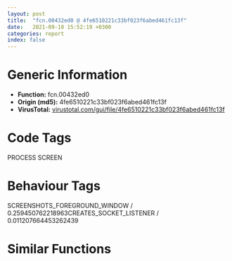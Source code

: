 ```yaml
---
layout: post
title:  "fcn.00432ed0 @ 4fe6510221c33bf023f6abed461fc13f"
date:   2021-09-10 15:52:19 +0300
categories: report
index: false
---
```


# Generic Information
- **Function:** fcn.00432ed0
- **Origin (md5):** 4fe6510221c33bf023f6abed461fc13f
- **VirusTotal:** [virustotal.com/gui/file/4fe6510221c33bf023f6abed461fc13f][virustotal_ref]

# Code Tags
<span class="tag" id="PROCESS">PROCESS</span>
<span class="tag" id="SCREEN">SCREEN</span>


# Behaviour Tags
<span class="bhv-tag" id="SCREENSHOTS_FOREGROUND_WINDOW">SCREENSHOTS_FOREGROUND_WINDOW / 0.259450762218963</span><span class="bhv-tag" id="CREATES_SOCKET_LISTENER">CREATES_SOCKET_LISTENER / 0.011207664453262439</span>

# Similar Functions
<script type="text/javascript" src="https://www.gstatic.com/charts/loader.js"></script>
<script type="text/javascript">

    google.charts.load('current', {'packages':['corechart']});
    google.charts.setOnLoadCallback(drawChart);

    function drawChart() {
    var data = new google.visualization.DataTable();
        data.addColumn('number', 'X');
        data.addColumn('number', 'Y');
        data.addColumn({type: 'string', role: 'tooltip', 'p': {'html': true}});
        data.addColumn({'type': 'string', 'role': 'style'});
        
        data.addRows([
    [0, 0, '<b><a href="/report/fcn.00432ed0@4fe6510221c33bf023f6abed461fc13f">fcn.00432ed0</a><br>@4fe6510221c33bf023f6abed461fc13f</b><br>', 'point { fill-color: #e0440e; }'],

        ]);

    var options = {
        title: 'Similarity Plot',
        legend: 'none',
        colors: ['#dedbd9', '#e6693e', '#ec8f6e', '#f3b49f', '#f6c7b6'],
        tooltip: {isHtml: true, trigger: 'both'},
        explorer: {
        actions: ["dragToZoom", "rightClickToReset"],
        },
        chartArea: {
        width: '80%',
        height: '80%'
        },
        width: '100%',
        height: '100%'
    };

    var chart = new google.visualization.ScatterChart(document.getElementById('chart_div'));

    chart.draw(data, options);
    }
    
</script>


<div id="chart_div" style="width: 100%px; height: 100%;"></div>

# Disassembled Code
{% highlight nasm %}

push ebp
mov ebp, esp
mov eax, 0x8538
call fcn.00498540
mov eax, dword[0x4c6400]
push ebx
xor ebx, ebx
push esi
push edi
mov dword[ebp-0x10], eax
cmp eax, ebx
jne 0x432f1f
cmp dword[0x4c8600], 1
mov edx, dword[ebp+8]
sete al
test al, al
sete al
movzx ecx, al
push ecx
push edx
mov dword[0x4c8600], ebx
call fcn.0042dd40
lea esp, [ebp-0x8544]
pop edi
pop esi
pop ebx
mov esp, ebp
pop ebp
ret 4
mov eax, dword[0x4c6464]
mov edi, dword[0x4c645c]
mov esi, dword[0x4c6460]
mov dword[ebp-0x30], eax
mov dword[0x4c8600], ebx
mov dword[0x4c862c], 1
mov word[0x4c8630], bx
mov dword[0x4c863c], 0x3fff
movzx eax, word[edi]
mov dword[ebp-0x20], esi
mov dword[ebp-0x28], ebx
mov byte[ebp-6], bl
cmp ax, bx
je 0x433034
lea ebx, [edi+2]
lea esp, [esp]
movzx esi, ax
test esi, 0xffffff80
jne 0x432f8d
push 2
push esi
call fcn.0048df9e
add esp, 8
test eax, eax
je 0x432f8d
and esi, 0xffffffdf
movzx eax, si
add eax, 0xffffffd6
cmp eax, 0x2c
ja case.0x432fa3.43
movzx ecx, byte[eax+0x433ea8]
jmp dword[ecx*4+0x433e80]
mov byte[0x4c862c], 0
jmp case.0x432fa3.43
mov byte[0x4c862d], 1
jmp case.0x432fa3.43
mov byte[0x4c862e], 1
jmp case.0x432fa3.43
mov byte[0x4c862f], 1
jmp case.0x432fa3.43
push ebx
call fcn.0048dfe6
add esp, 4
mov dword[0x4c863c], eax
cmp eax, 0x3fff
jle case.0x432fa3.43
mov dword[0x4c863c], 0x3fff
jmp case.0x432fa3.43
mov esi, ebx
call fcn.004130d0
fmul qword[0x4bd4a8]
call fcn.0049b670
mov dword[ebp-0x28], eax
jmp case.0x432fa3.43
mov byte[0x4c8630], 1
jmp case.0x432fa3.43
mov byte[0x4c8631], 1
jmp case.0x432fa3.43
mov byte[ebp-6], 1
movzx eax, word[edi+2]
add edi, 2
add ebx, 2
test ax, ax
jne 0x432f70
mov esi, dword[ebp-0x20]
xor ebx, ebx
push 0xff
lea edx, [ebp-0x333]
push ebx
push edx
mov byte[ebp-0x334], 0
call fcn.00495c20
add esp, 0xc
push 0x1ff
lea eax, [ebp-0x533]
push ebx
push eax
mov byte[ebp-0x534], 0
call fcn.00495c20
xor ecx, ecx
add esp, 0xc
mov word[ebp-0x1a], cx
mov dword[ebp-0xc], ebx
mov eax, esi
mov dword[ebp-0x14], esi
cmp word[esi], bx
je 0x433243
xor edx, edx
mov word[ebp-0x1c], dx
movzx ecx, word[eax]
mov eax, ecx
sub eax, 0x7b
je 0x43315f
sub eax, 2
je 0x433230
cmp byte[ebp-6], dl
je 0x4330ad
inc dword[ebp-0xc]
jmp 0x433230
push 0
mov word[ebp-0x1c], cx
mov byte[ebp-5], dl
call dword[sym.imp.USER32.dll_GetKeyboardLayout]
mov cx, word[ebp-0x1c]
test cx, cx
je 0x433230
cmp word[ebp-0x1a], 0
jne 0x4330e4
mov ecx, eax
mov eax, dword[ebp-0x1c]
lea esi, [ebp-5]
call fcn.00412360
mov bl, al
jmp 0x4331f7
movzx esi, cx
test esi, 0xffffff80
jne 0x433101
push 2
push esi
call fcn.0048df9e
add esp, 8
test eax, eax
je 0x433101
and esi, 0xffffffdf
cmp si, 0x56
jne 0x43312c
mov eax, dword[ebp-0x1a]
call fcn.004095a0
cmp ax, 0x4b
jne 0x43312c
push 0x10
lea eax, [ebp-0x18]
push 0
push eax
call fcn.0048e37b
add esp, 0xc
mov bl, al
jmp 0x4331f7
xor esi, esi
mov edi, edi
mov edx, dword[esi*8+0x4c36f8]
lea ecx, [ebp-0x1c]
push ecx
push edx
call fcn.0048cd49
add esp, 8
test eax, eax
je 0x433153
inc esi
cmp esi, 0x6d
jl 0x433130
jmp 0x433230
mov bl, byte[esi*8+0x4c36fc]
jmp 0x4331f7
mov ebx, dword[ebp-0x14]
lea edi, [ebx+2]
push 0x7d
push edi
call fcn.0048db21
mov esi, eax
add esp, 8
test esi, esi
je 0x433230
sub eax, ebx
sar eax, 1
dec eax
jne 0x433191
cmp word[esi+2], 0x7d
jne 0x433230
add esi, 2
jmp 0x433196
cmp eax, 1
jne 0x4331ab
cmp byte[ebp-6], 0
je 0x4331a4
inc dword[ebp-0xc]
jmp 0x433230
mov ax, word[edi]
mov word[ebp-0x1c], ax
xor ecx, ecx
push ecx
mov word[esi], cx
mov byte[ebp-5], cl
call dword[sym.imp.USER32.dll_GetKeyboardLayout]
push 1
mov ecx, eax
push 1
lea edx, [ebp-5]
mov eax, edi
call fcn.004122a0
mov bl, al
add esp, 8
test bl, bl
jne 0x4331ec
mov eax, edi
call fcn.00412200
movzx eax, ax
test ax, ax
je 0x4331ec
mov edx, eax
mov byte[ebp+edx-0x534], 1
mov eax, 0x7d
mov word[esi], ax
mov dword[ebp-0x14], esi
test bl, bl
je 0x433230
movzx esi, bl
or byte[ebp+esi-0x334], 1
cmp word[ebp-0x1c], 0
lea esi, [ebp+esi-0x334]
je 0x433230
mov ecx, dword[ebp-0x1c]
push ecx
call dword[sym.imp.USER32.dll_IsCharAlphaW]
test eax, eax
jne 0x433230
test byte[ebp-5], 0x30
je 0x43322d
or byte[esi], 2
jmp 0x433230
or byte[esi], 4
mov eax, dword[ebp-0x14]
add eax, 2
cmp word[eax], 0
mov dword[ebp-0x14], eax
jne 0x433083
mov eax, dword[ebp-0xc]
mov dword[0x4c860c], 0x4ab02c
test eax, eax
je 0x4332c7
lea eax, [eax+eax+2]
call fcn.00494320
mov esi, dword[ebp-0x20]
mov eax, esp
mov dword[0x4c860c], eax
cmp word[esi], 0
mov ebx, eax
je 0x4332c2
nop
movzx ecx, word[esi]
mov eax, ecx
sub eax, 0x7b
je 0x433287
sub eax, 2
je 0x4332b9
mov word[ebx], cx
add ebx, 2
jmp 0x4332b9
lea edi, [esi+2]
push 0x7d
push edi
call fcn.0048db21
add esp, 8
test eax, eax
je 0x4332b9
cmp eax, edi
jne 0x4332a7
cmp word[eax+2], 0x7d
jne 0x4332a7
add eax, 2
add esi, 4
cmp eax, esi
jne 0x4332b7
mov dx, word[edi]
mov word[ebx], dx
add ebx, 2
mov esi, eax
add esi, 2
cmp word[esi], 0
jne 0x433270
xor eax, eax
mov word[ebx], ax
mov ecx, dword[ebp-0x30]
mov esi, dword[ebp+8]
xor edi, edi
mov dword[0x4c861c], edi
cmp word[ecx], di
je 0x433501
cmp dword[0x4c8618], edi
jne 0x43330a
push 0x1000
call fcn.0048cdd4
add esp, 4
mov dword[0x4c8618], eax
cmp eax, edi
je 0x4333f0
mov dword[0x4c8620], 0x400
cmp byte[esi+1], 3
ja 0x433317
xor eax, eax
jmp 0x43339f
mov eax, dword[0x4c640c]
cmp eax, edi
je 0x433380
mov dl, byte[eax+0x17]
test dl, dl
jne 0x43332f
mov ecx, dword[eax+0xc]
mov cl, byte[ecx+0x17]
jmp 0x433331
mov cl, dl
cmp cl, 1
jne 0x433380
movzx ecx, byte[esi]
lea ebx, [ecx*8]
sub ebx, ecx
test byte[ebx*2+0x4c29d6], 0x80
jne 0x433380
cmp dword[0x4c661c], edi
jne 0x433371
test dl, dl
jne 0x43335d
mov ecx, dword[eax+0xc]
jmp 0x43335f
mov ecx, eax
test byte[ecx+0x15], 0xa
jne 0x433371
xor edx, edx
cmp dword[ecx+0xc], edi
setne dl
cmp edx, edi
je 0x433380
cmp eax, dword[0x4c6cb4]
je 0x433380
call fcn.00413620
jmp 0x43339f
mov eax, dword[0x4c6464]
lea edx, [eax+2]
jmp 0x433390
mov cx, word[eax]
add eax, 2
cmp cx, di
jne 0x433390
sub eax, edx
sar eax, 1
inc eax
cmp eax, dword[0x4c8628]
jbe 0x433411
mov dword[0x4c8628], eax
cmp eax, 0x1000
ja 0x4333be
mov dword[0x4c8628], 0x1000
mov eax, dword[0x4c8624]
cmp eax, edi
je 0x4333d0
push eax
call fcn.0048e3af
add esp, 4
mov eax, dword[0x4c8628]
lea ecx, [eax+eax]
push ecx
call fcn.0048cdd4
add esp, 4
mov dword[0x4c8624], eax
cmp eax, edi
jne 0x433416
mov dword[0x4c8628], edi
push 0x4ab02c
push edi
push str.Out_of_memory.
mov ecx, esi
call fcn.0042df10
lea esp, [ebp-0x8544]
pop edi
pop esi
pop ebx
mov esp, ebp
pop ebp
ret 4
mov eax, dword[0x4c8624]
mov edx, dword[0x4c8618]
mov ecx, dword[0x4c861c]
mov edi, dword[ebp-0x30]
mov dword[edx+ecx*4], eax
cmp word[edi], 0
mov esi, dword[0x4c8624]
je 0x4334e1
mov ebx, 0x2c
lea ecx, [ecx]
movzx eax, word[edi]
cmp ax, bx
je 0x433453
mov word[esi], ax
add esi, 2
jmp 0x4334d4
cmp word[edi+2], bx
jne 0x433466
mov edx, ebx
mov word[esi], dx
add esi, 2
add edi, 2
jmp 0x4334d4
xor eax, eax
mov word[esi], ax
mov ecx, dword[0x4c8618]
mov eax, dword[0x4c861c]
mov edx, dword[ecx+eax*4]
cmp word[edx], 0
je 0x43349b
inc eax
mov dword[0x4c861c], eax
add esi, 2
mov dword[ecx+eax*4], esi
xor eax, eax
mov word[esi], ax
mov eax, dword[0x4c861c]
mov ecx, dword[0x4c8618]
cmp word[edi+2], 0
je 0x4334d4
mov edx, dword[0x4c8620]
cmp eax, edx
jb 0x4334d4
lea edx, [edx*4+0x1000]
push edx
push ecx
call fcn.0048e007
add esp, 8
test eax, eax
je 0x43362c
add dword[0x4c8620], 0x400
mov dword[0x4c8618], eax
add edi, 2
cmp word[edi], 0
jne 0x433440
xor eax, eax
mov word[esi], ax
mov ecx, dword[0x4c8618]
mov edx, dword[0x4c861c]
mov eax, dword[ecx+edx*4]
cmp word[eax], 0
je 0x433501
inc dword[0x4c861c]
cmp byte[0x4c660d], 0
je 0x43353f
mov ecx, dword[0x4c64b8]
push 0xc
push ecx
call dword[sym.imp.USER32.dll_KillTimer]
test eax, eax
je 0x433524
mov byte[0x4c660d], 0
push 0x10
call dword[sym.imp.USER32.dll_GetQueueStatus]
shr eax, 0x10
test al, 0x10
je 0x43353f
push 1
push 0xffffffffffffffff
call fcn.00401340
add esp, 8
xor edx, edx
push 0x7ffe
push edx
lea eax, [ebp-0x8532]
push eax
mov word[ebp-0x8534], dx
call fcn.00495c20
or byte[0x4c6ec6], 1
add esp, 0xc
cmp dword[0x4c65e8], 0
lea ecx, [ebp-0x8534]
lea edx, [ebp-0x334]
lea eax, [ebp-0x534]
mov dword[0x4c8634], ecx
mov dword[0x4c8638], 0
mov dword[0x4c8604], edx
mov dword[0x4c8608], eax
mov dword[0x4c8600], 1
mov byte[0x4c6608], 1
jne 0x4335bd
mov ecx, dword[0x4c3acc]
movzx edx, word[ecx]
push edx
call fcn.00408030
add esp, 4
mov eax, dword[ebp-0x28]
test eax, eax
jle 0x433600
cmp byte[0x4c660d], 0
jne 0x433600
cmp eax, 0xa
jge 0x4335d7
mov eax, 0xa
push 0x403830
push eax
mov eax, dword[0x4c64b8]
push 0xc
push eax
call dword[sym.imp.USER32.dll_SetTimer]
test eax, eax
setne cl
mov byte[0x4c660d], cl
jmp 0x433600
push 1
push 0x8000012f
call fcn.00401340
mov eax, dword[0x4c8600]
add esp, 8
cmp eax, 1
je 0x433600
add eax, 0xfffffffe
cmp eax, 3
ja case.default.0x433625
jmp dword[eax*4+0x433ed8]
mov ecx, dword[ebp+8]
push 0x4ab02c
push 0
push str.Out_of_memory.
call fcn.0042df10
lea esp, [ebp-0x8544]
pop edi
pop esi
pop ebx
mov esp, ebp
pop ebp
ret 4
mov edx, dword[0x4c6cb4]
push 1
push 0
push 0xffffffffffffffff
push str.Timeout
push edx
call fcn.00476680
jmp 0x4339cc
mov eax, dword[0x4c6cb4]
push 1
push 0
push 0xffffffffffffffff
push str.Match
push eax
call fcn.00476680
jmp 0x4339cc
mov edx, dword[0x4a9a5c]
mov ecx, dword[str.EndKey:]
mov eax, dword[0x4a9a60]
push 0xf0
mov dword[ebp-0x130], edx
mov dword[ebp-0x134], ecx
mov ecx, dword[0x4a9a64]
lea edx, [ebp-0x124]
push 0
push edx
mov dword[ebp-0x12c], eax
mov dword[ebp-0x128], ecx
call fcn.00495c20
mov ax, word[0x4c8614]
add esp, 0xc
test ax, ax
je 0x4336eb
mov word[ebp-0x126], ax
xor eax, eax
mov word[ebp-0x124], ax
jmp 0x433825
cmp byte[0x4c8617], 0
je 0x43378a
push 0xff
lea ecx, [ebp-0x233]
push 0
push ecx
mov byte[ebp-0x234], 0
call fcn.00495c20
or byte[ebp-0x224], 0x80
add esp, 0xc
call dword[sym.imp.USER32.dll_GetForegroundWindow]
test eax, eax
je 0x433731
push 0
push eax
call dword[sym.imp.USER32.dll_GetWindowThreadProcessId]
jmp 0x433733
xor eax, eax
push eax
call dword[sym.imp.USER32.dll_GetKeyboardLayout]
xor edx, edx
cmp dword[0x4c6648], edx
push eax
setne dl
lea eax, [ebp-0x126]
lea ecx, [ebp-0x234]
xor bl, bl
push edx
movzx edx, byte[0x4c8610]
push 2
push eax
push ecx
push edx
call fcn.00412700
movzx ecx, byte[0x4c8610]
movzx eax, ax
add esp, 4
push eax
push ecx
call dword[sym.imp.USER32.dll_ToUnicodeEx]
xor edx, edx
mov word[ebp+eax*2-0x126], dx
jmp 0x433825
cmp byte[0x4c8616], 0
je 0x4337ef
mov cx, word[0x4c8612]
xor eax, eax
lea esp, [esp]
cmp word[eax*8+0x4c3a64], cx
je 0x4337ce
inc eax
cmp eax, 0xd
jl 0x4337a0
movzx eax, cx
push eax
push str.sc_03X
mov esi, 0x79
lea edi, [ebp-0x126]
call fcn.004738d0
add esp, 8
jmp 0x43380a
mov eax, dword[eax*8+0x4c3a60]
push 0x78
push eax
lea ecx, [ebp-0x126]
push ecx
call fcn.0048fa44
add esp, 0xc
xor edx, edx
mov word[ebp-0x36], dx
jmp 0x43380a
mov bl, byte[0x4c8610]
push 1
mov eax, 0x79
lea ecx, [ebp-0x126]
call fcn.00412060
add esp, 4
mov ecx, dword[ebp-0x126]
add ecx, 0xffffff9f
cmp cx, 0x19
ja 0x433825
mov edx, 0xffe0
add word[ebp-0x126], dx
mov ecx, dword[0x4c6cb4]
push 1
push 0
push 0xffffffffffffffff
lea eax, [ebp-0x134]
push eax
push ecx
call fcn.00476680
jmp 0x4339cc
mov edx, dword[0x4c6cb4]
push 1
push 0
push 0xffffffffffffffff
push 0x4a9a68
push edx
call fcn.00476680
jmp 0x4339cc
mov ecx, dword[0x4c6cb4]
mov al, byte[ecx+0x17]
mov dword[ebp-0xc], ecx
test al, al
jne 0x433888
mov eax, dword[ecx+0xc]
push 1
push 0
push 0xffffffffffffffff
push str.NewInput
push eax
call fcn.00476680
jmp 0x4339cc
cmp dword[ecx+8], str.NewInput
lea edx, [ecx+8]
mov dword[ebp-0x14], edx
jne 0x43389e
mov edx, dword[ecx+0xc]
shr edx, 1
jmp 0x4338a3
mov edx, 8
lea esi, [edx+1]
mov dword[ebp-0x20], edx
lea ebx, [esi+esi]
cmp al, 2
jne 0x43390f
cmp dword[0x4c85f0], 0
mov ebx, edx
jne 0x4339cc
cmp edx, 0xffffffff
jne 0x4338cb
mov ebx, 8
jmp 0x4338cf
test edx, edx
je 0x433900
lea edi, [ebx+1]
mov esi, 0x4c85e4
call fcn.004041f0
test eax, eax
je 0x4339cc
mov eax, dword[0x4c85f0]
push ebx
push str.NewInput
push eax
mov esi, eax
call fcn.0048fa44
add esp, 0xc
xor ecx, ecx
mov word[esi+ebx*2], cx
mov ecx, 0x4c85e4
call fcn.00404270
jmp 0x4339cc
cmp ebx, dword[0x4c28bc]
jbe 0x433935
cmp ebx, dword[ecx+0x10]
jbe 0x433935
push 0x4ab02c
push 0x4bb9f0
mov ecx, 0x4c8640
call fcn.0042e1d0
jmp 0x4339cc
cmp esi, 2
jae 0x433948
push 4
xor al, al
call fcn.00476c30
jmp 0x4339cc
mov al, byte[ecx+0x15]
lea edi, [ecx+0x15]
test al, 2
je 0x433960
mov ecx, dword[ecx]
and al, 0x3d
mov byte[edi], al
mov edx, dword[ecx]
mov eax, dword[edx+8]
push ecx
call eax
mov esi, dword[ebp-0xc]
mov edx, dword[esi+0x10]
and byte[edi], 0x82
mov dword[ebp+8], edx
cmp ebx, edx
jbe 0x43399b
mov cl, byte[esi+0x14]
cmp cl, 1
jbe 0x433a46
cmp cl, 2
je 0x433a83
mov esi, dword[ebp+8]
mov eax, dword[ebp+8]
mov edx, dword[ebp-0xc]
mov ecx, dword[ebp-0x14]
and byte[edi], 0x7f
mov dword[edx+0x10], esi
mov dword[ecx], eax
mov esi, edx
mov edi, dword[ebp-0x14]
mov eax, dword[edi]
cmp eax, str.NewInput
je 0x4339bc
mov ecx, dword[ebp-0x20]
lea edx, [ecx+ecx]
push edx
push str.NewInput
push eax
call fcn.0048d7c0
add esp, 0xc
mov eax, dword[ebp-0x20]
mov ecx, dword[edi]
add eax, eax
xor edx, edx
mov word[eax+ecx], dx
mov dword[esi+0xc], eax
cmp byte[0x4c660d], 0
mov edi, dword[ebp-0x10]
mov dword[0x4c8600], 0
je 0x433a16
mov eax, dword[0x4c64b8]
push 0xc
push eax
call dword[sym.imp.USER32.dll_KillTimer]
test eax, eax
je 0x4339fb
mov byte[0x4c660d], 0
push 0x10
call dword[sym.imp.USER32.dll_GetQueueStatus]
shr eax, 0x10
test al, 0x10
je 0x433a16
push 1
push 0xffffffffffffffff
call fcn.00401340
add esp, 8
mov dl, byte[edi+0x17]
test dl, dl
jne 0x433b98
mov edx, dword[edi+0xc]
push 1
push 0
push 0xffffffffffffffff
lea ecx, [ebp-0x8534]
push ecx
push edx
call fcn.00476680
lea esp, [ebp-0x8544]
pop edi
pop esi
pop ebx
mov esp, ebp
pop ebp
ret 4
cmp ebx, 0x80
ja 0x433a83
cmp ebx, 8
ja 0x433a5a
mov esi, 8
jmp 0x433a68
mov ecx, 0x10
cmp ecx, ebx
sbb esi, esi
and esi, 0x70
add esi, ecx
mov eax, esi
call fcn.00470d00
test eax, eax
je 0x4339cc
mov edx, dword[ebp-0xc]
mov byte[edx+0x14], 1
jmp 0x43398b
cmp ebx, 0x20
jae 0x433a92
mov esi, 0x20
jmp 0x433b0d
cmp ebx, 0x208
jae 0x433aa1
mov esi, 0x208
jmp 0x433b0d
cmp ebx, 0x50000
jae 0x433adc
mov dword[ebp+8], ebx
fild dword[ebp+8]
test ebx, ebx
jns 0x433ab9
fadd qword[0x4bd480]
fmul qword[0x4bd4b8]
fnstcw word[ebp+0xa]
movzx eax, word[ebp+0xa]
or eax, 0xc00
mov dword[ebp-0x28], eax
fldcw word[ebp-0x28]
fistp qword[ebp-0x2c]
mov esi, dword[ebp-0x2c]
fldcw word[ebp+0xa]
jmp 0x433b0d
cmp ebx, 0x320000
jae 0x433aec
lea esi, [ebx+0x8000]
jmp 0x433b0d
cmp ebx, 0xc80000
jae 0x433b07
mov eax, 0x51eb851f
mul ebx
mov esi, edx
mov edx, dword[ebp+8]
shr esi, 5
add esi, ebx
jmp 0x433b0d
lea esi, [ebx+0x20000]
mov eax, dword[0x4c28bc]
cmp esi, eax
jbe 0x433b18
mov esi, eax
cmp cl, 2
jne 0x433b4e
test edx, edx
je 0x433b4e
mov eax, dword[ebp-0x14]
mov ecx, dword[eax]
push ecx
mov bl, 1
call fcn.0048e3af
add esp, 4
test esi, esi
js 0x433b52
push esi
call fcn.0048cdd4
add esp, 4
test eax, eax
je 0x433b52
mov edx, dword[ebp-0xc]
mov byte[edx+0x14], 2
jmp 0x43398b
xor bl, bl
jmp 0x433b31
test bl, bl
je 0x433b6b
mov eax, dword[ebp-0xc]
mov ecx, dword[ebp-0x14]
mov dword[eax+0x10], 0
mov dword[ecx], 0x4c85b8
jmp 0x433b75
mov edx, dword[ebp-0x14]
mov eax, dword[edx]
xor ecx, ecx
mov word[eax], cx
mov edx, dword[ebp-0xc]
push 0x4ab02c
push str.Out_of_memory.
mov ecx, 0x4c8640
mov dword[edx+0xc], 0
call fcn.0042e1d0
jmp 0x4339cc
lea eax, [ebp-0x8534]
cmp dword[edi+8], eax
jne 0x433bad
mov esi, dword[edi+0xc]
shr esi, 1
mov dword[ebp-0x28], esi
jmp 0x433bca
lea eax, [ebp-0x8534]
lea esi, [eax+2]
mov cx, word[eax]
add eax, 2
test cx, cx
jne 0x433bb6
sub eax, esi
sar eax, 1
mov esi, eax
mov dword[ebp-0x28], eax
lea eax, [esi+1]
lea ebx, [eax+eax]
cmp dl, 2
jne 0x433c57
cmp dword[0x4c85f0], 0
mov ebx, esi
jne 0x433d57
cmp esi, 0xffffffff
jne 0x433c07
lea eax, [ebp-0x8534]
lea edx, [eax+2]
mov cx, word[eax]
add eax, 2
test cx, cx
jne 0x433bf6
sub eax, edx
sar eax, 1
mov ebx, eax
test ebx, ebx
je 0x433c3e
lea edi, [ebx+1]
mov esi, 0x4c85e4
call fcn.004041f0
test eax, eax
je 0x433d57
mov eax, dword[0x4c85f0]
push ebx
lea ecx, [ebp-0x8534]
push ecx
push eax
mov esi, eax
call fcn.0048fa44
add esp, 0xc
xor edx, edx
mov word[esi+ebx*2], dx
mov ecx, 0x4c85e4
call fcn.00404270
lea esp, [ebp-0x8544]
pop edi
pop esi
pop ebx
mov esp, ebp
pop ebp
ret 4
cmp ebx, dword[0x4c28bc]
jbe 0x433c87
cmp ebx, dword[edi+0x10]
jbe 0x433c87
push 0x4ab02c
push 0x4bb9f0
mov ecx, 0x4c8640
call fcn.0042e1d0
lea esp, [ebp-0x8544]
pop edi
pop esi
pop ebx
mov esp, ebp
pop ebp
ret 4
cmp eax, 2
jae 0x433cab
push 4
xor al, al
mov ecx, edi
call fcn.00476c30
mov eax, 1
lea esp, [ebp-0x8544]
pop edi
pop esi
pop ebx
mov esp, ebp
pop ebp
ret 4
mov al, byte[edi+0x15]
test al, 2
je 0x433cc1
and al, 0x3d
mov byte[edi+0x15], al
mov eax, dword[edi]
mov ecx, dword[eax]
mov edx, dword[ecx+8]
push eax
call edx
and byte[edi+0x15], 0x82
cmp ebx, dword[edi+0x10]
jbe 0x433cee
mov cl, byte[edi+0x14]
cmp cl, 1
jbe 0x433d2a
cmp cl, 2
je 0x433d71
mov esi, dword[ebp+8]
mov eax, dword[ebp+8]
and byte[edi+0x15], 0x7f
mov dword[edi+0x10], esi
mov esi, dword[ebp-0x28]
mov dword[edi+8], eax
mov eax, dword[edi+8]
lea ecx, [ebp-0x8534]
cmp eax, ecx
je 0x433d09
lea edx, [esi+esi]
push edx
push ecx
push eax
call fcn.0048d7c0
add esp, 0xc
mov edx, dword[edi+8]
lea eax, [esi+esi]
xor ecx, ecx
mov word[eax+edx], cx
mov dword[edi+0xc], eax
lea eax, [ecx+1]
lea esp, [ebp-0x8544]
pop edi
pop esi
pop ebx
mov esp, ebp
pop ebp
ret 4
cmp ebx, 0x80
ja 0x433d71
cmp ebx, 8
ja 0x433d3e
mov esi, 8
jmp 0x433d4c
mov eax, 0x10
cmp eax, ebx
sbb esi, esi
and esi, 0x70
add esi, eax
mov eax, esi
call fcn.00470d00
test eax, eax
jne 0x433d68
xor eax, eax
lea esp, [ebp-0x8544]
pop edi
pop esi
pop ebx
mov esp, ebp
pop ebp
ret 4
mov byte[edi+0x14], 1
jmp 0x433ce1
cmp ebx, 0x20
jae 0x433d80
mov esi, 0x20
jmp 0x433df8
cmp ebx, 0x208
jae 0x433d8f
mov esi, 0x208
jmp 0x433df8
cmp ebx, 0x50000
jae 0x433dca
mov dword[ebp+8], ebx
fild dword[ebp+8]
test ebx, ebx
jns 0x433da7
fadd qword[0x4bd480]
fmul qword[0x4bd4b8]
fnstcw word[ebp+0xa]
movzx eax, word[ebp+0xa]
or eax, 0xc00
mov dword[ebp-0x30], eax
fldcw word[ebp-0x30]
fistp qword[ebp-0x34]
mov esi, dword[ebp-0x34]
fldcw word[ebp+0xa]
jmp 0x433df8
cmp ebx, 0x320000
jae 0x433dda
lea esi, [ebx+0x8000]
jmp 0x433df8
cmp ebx, 0xc80000
jae 0x433df2
mov eax, 0x51eb851f
mul ebx
mov esi, edx
shr esi, 5
add esi, ebx
jmp 0x433df8
lea esi, [ebx+0x20000]
mov eax, dword[0x4c28bc]
cmp esi, eax
jbe 0x433e03
mov esi, eax
cmp cl, 2
jne 0x433e36
cmp dword[edi+0x10], 0
je 0x433e36
mov ecx, dword[edi+8]
push ecx
mov bl, 1
call fcn.0048e3af
add esp, 4
test esi, esi
js 0x433e3a
push esi
call fcn.0048cdd4
add esp, 4
test eax, eax
je 0x433e3a
mov byte[edi+0x14], 2
jmp 0x433ce1
xor bl, bl
jmp 0x433e1c
test bl, bl
je 0x433e4e
mov dword[edi+0x10], 0
mov dword[edi+8], 0x4c85b8
jmp 0x433e56
mov edx, dword[edi+8]
xor eax, eax
mov word[edx], ax
push 0x4ab02c
push str.Out_of_memory.
mov ecx, 0x4c8640
mov dword[edi+0xc], 0
call fcn.0042e1d0
lea esp, [ebp-0x8544]
pop edi
pop esi
pop ebx
mov esp, ebp
pop ebp
ret 4

{% endhighlight %}

[virustotal_ref]: https://www.virustotal.com/gui/file/4fe6510221c33bf023f6abed461fc13f